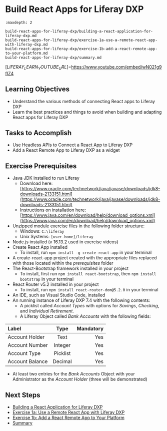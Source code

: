 # Build React Apps for Liferay DXP

```{toctree}
:maxdepth: 2

build-react-apps-for-liferay-dxp/building-a-react-application-for-liferay-dxp.md
build-react-apps-for-liferay-dxp/exercise-1a-use-a-remote-react-app-with-liferay-dxp.md
build-react-apps-for-liferay-dxp/exercise-1b-add-a-react-remote-app-to-your-platform.md
build-react-apps-for-liferay-dxp/summary.md
```

[$LIFERAY_LEARN_YOUTUBE_URL$]=https://www.youtube.com/embed/wN021g9fIZ4

## Learning Objectives

* Understand the various methods of connecting React apps to Liferay DXP
* Learn the best practices and things to avoid when building and adapting React apps for Liferay DXP

## Tasks to Accomplish

* Use Headless APIs to Connect a React App to Liferay DXP 
* Add a React Remote App to Liferay DXP as a widget

## Exercise Prerequisites

* Java JDK installed to run Liferay
    - Download here: [https://www.oracle.com/technetwork/java/javase/downloads/jdk8-downloads-2133151.html](https://www.oracle.com/technetwork/java/javase/downloads/jdk8-downloads-2133151.html)
    - Instructions on installation here: [https://www.java.com/en/download/help/download_options.xml](https://www.java.com/en/download/help/download_options.xml)
* Unzipped module exercise files in the following folder structure:
	- Windows: `C:\liferay`
	- Unix Systems: `[user-home]/liferay`
* Node.js installed (v 16.13.2 used in exercise videos)
* Create React App installed 
	- To install, run `npm install -g create-react-app` in your terminal
* A create-react-app project created with the appropriate files replaced with those located within the _prerequisites_ folder
* The React-Bootstrap framework installed in your project
  - To install, first run `npm install react-bootstrap`, then `npm install bootstrap` in your terminal
* React Router v5.2 installed in your project
  - To install, run `npm install react-router-dom@5.2.0` in your terminal
* An IDE, such as Visual Studio Code, installed
* An running instance of Liferay DXP 7.4 with the following contents:
	- A picklist called _Account Types_ with options for _Savings_, _Checking_, and _Individual Retirement_.
	- A Liferay Object called _Bank Accounts_ with the following fields:

| Label         | Type      | Mandatory   |       
|:--------------- |:-------------:|--------------:|
| Account Holder  | Text          | Yes           |
| Account Number  | Integer       | Yes           |
| Account Type    | Picklist      | Yes           |
| Account Balance | Decimal       | Yes           |

  - At least two entries for the _Bank Accounts_ Object with your Administrator as the _Account Holder_ (three will be demonstrated)

## Next Steps

* [Building a React Application for Liferay DXP](./build-react-apps-for-liferay-dxp/building-a-react-application-for-liferay-dxp.md) 
* [Exercise 1a: Use a Remote React App with Liferay DXP](./build-react-apps-for-liferay-dxp/exercise-1a-use-a-remote-react-app-with-liferay-dxp.md) 
* [Exercise 1b: Add a React Remote App to Your Platform](./build-react-apps-for-liferay-dxp/exercise-1b-add-a-react-remote-app-to-your-platform.md) 
* [Summary](./build-react-apps-for-liferay-dxp/summary.md) 
